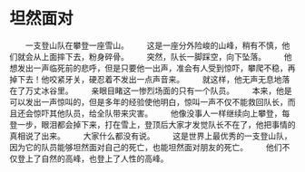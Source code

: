 # 坦然面对
　　一支登山队在攀登一座雪山。 
　　这是一座分外险峻的山峰，稍有不慎，他们就会从上面摔下去，粉身碎骨。 
　　突然，队长一脚踩空，向下坠落。 
　　他想发出一声临死前的悲呼，但是只要他一出声，准会有人受到惊吓，攀爬不稳，再掉下去！他咬紧牙关，硬忍着不发出一点声音来。 
　　就这样，他无声无息地落在了万丈冰谷里。 
　　亲眼目睹这一惨烈场面的只有一个队员。 
　　本来，他是可以发出一声惊叫的，但是多年的经验使他明白，惊叫一声不仅不能救回队长，而且还会惊吓其他队员，给全队带来灾害。 
　　他像没事人一样继续向上攀登，每登一步，眼泪都会掉下来，打在雪上，登顶后大家才发觉队长不在了，他把事情的真相说了出来。 
　　大家什么都没有说。 
　　这是世界上最优秀的一支登山队，因为它的队员能够坦然面对自己的死亡，也能坦然面对朋友的死亡。 
　　他们不仅登上了自然的高峰，也登上了人性的高峰。
 